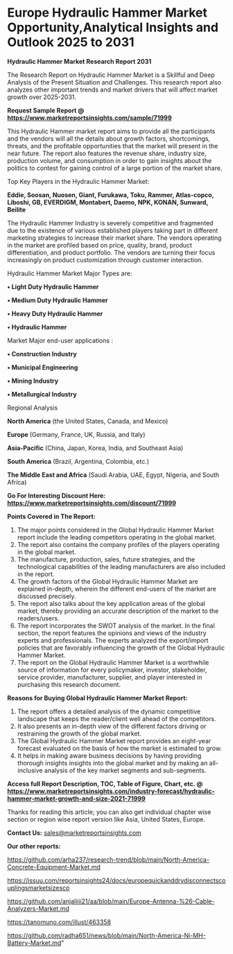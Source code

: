 # Europe Hydraulic Hammer Market Opportunity,Analytical Insights and Outlook 2025 to 2031

<strong>Hydraulic Hammer Market Research Report 2031</strong>

The Research Report on Hydraulic Hammer Market is a Skillful and Deep Analysis of the Present Situation and Challenges. This research report also analyzes other important trends and market drivers that will affect market growth over 2025-2031.

<strong>Request Sample Report @ <a href=https://www.marketreportsinsights.com/sample/71999>https://www.marketreportsinsights.com/sample/71999</a></strong>

This Hydraulic Hammer market report aims to provide all the participants and the vendors will all the details about growth factors, shortcomings, threats, and the profitable opportunities that the market will present in the near future. The report also features the revenue share, industry size, production volume, and consumption in order to gain insights about the politics to contest for gaining control of a large portion of the market share.

Top Key Players in the Hydraulic Hammer Market:

<strong>Eddie, Soosan, Nuosen, Giant, Furukawa, Toku, Rammer, Atlas-copco, Liboshi, GB, EVERDIGM, Montabert, Daemo, NPK, KONAN, Sunward, Beilite</strong>

The Hydraulic Hammer Industry is severely competitive and fragmented due to the existence of various established players taking part in different marketing strategies to increase their market share. The vendors operating in the market are profiled based on price, quality, brand, product differentiation, and product portfolio. The vendors are turning their focus increasingly on product customization through customer interaction.

Hydraulic Hammer Market Major Types are:

<strong>• Light Duty Hydraulic Hammer

• Medium Duty Hydraulic Hammer

• Heavy Duty Hydraulic Hammer

• Hydraulic Hammer</strong>

Market Major end-user applications :

<strong>• Construction Industry

• Municipal Engineering

• Mining Industry

• Metallurgical Industry</strong>

Regional Analysis

</u><strong><b>North America</b></strong> (the United States, Canada, and Mexico)

<strong><b>Europe </b></strong>(Germany, France, UK, Russia, and Italy)

<strong><b>Asia-Pacific</b></strong> (China, Japan, Korea, India, and Southeast Asia)

<strong><b>South America</b></strong> (Brazil, Argentina, Colombia, etc.)

<strong><b>The Middle East and Africa</b></strong> (Saudi Arabia, UAE, Egypt, Nigeria, and South Africa)

<strong>Go For Interesting Discount Here: <a href=https://www.marketreportsinsights.com/discount/71999>https://www.marketreportsinsights.com/discount/71999</a></strong>

<strong>Points Covered in The Report:</strong>
<ol>
  <li>The major points considered in the Global Hydraulic Hammer Market report include the leading competitors operating in the global market.</li>
  <li>The report also contains the company profiles of the players operating in the global market.</li>
  <li>The manufacture, production, sales, future strategies, and the technological capabilities of the leading manufacturers are also included in the report.</li>
  <li>The growth factors of the Global Hydraulic Hammer Market are explained in-depth, wherein the different end-users of the market are discussed precisely.</li>
  <li>The report also talks about the key application areas of the global market, thereby providing an accurate description of the market to the readers/users.</li>
  <li>The report incorporates the SWOT analysis of the market. In the final section, the report features the opinions and views of the industry experts and professionals. The experts analyzed the export/import policies that are favorably influencing the growth of the Global Hydraulic Hammer Market.</li>
  <li>The report on the Global Hydraulic Hammer Market is a worthwhile source of information for every policymaker, investor, stakeholder, service provider, manufacturer, supplier, and player interested in purchasing this research document.</li>
</ol>
<strong>Reasons for Buying Global Hydraulic Hammer Market Report:</strong>

<ol>
  <li>The report offers a detailed analysis of the dynamic competitive landscape that keeps the reader/client well ahead of the competitors.</li>
  <li>It also presents an in-depth view of the different factors driving or restraining the growth of the global market.</li>
  <li>The Global Hydraulic Hammer Market report provides an eight-year forecast evaluated on the basis of how the market is estimated to grow.</li>
  <li>It helps in making aware business decisions by having providing thorough insights insights into the global market and by making an all-inclusive analysis of the key market segments and sub-segments.</li>
</ol>
<strong>Access full Report Description, TOC, Table of Figure, Chart, etc. @ <a href=https://www.marketreportsinsights.com/industry-forecast/hydraulic-hammer-market-growth-and-size-2021-71999>https://www.marketreportsinsights.com/industry-forecast/hydraulic-hammer-market-growth-and-size-2021-71999</a></strong>


Thanks for reading this article; you can also get individual chapter wise section or region wise report version like Asia, United States, Europe.

<strong>Contact Us:</strong>
sales@marketreportsinsights.com

<strong>Our other reports:</strong>

<a href=https://github.com/arha237/research-trend/blob/main/North-America-Concrete-Equipment-Market.md>https://github.com/arha237/research-trend/blob/main/North-America-Concrete-Equipment-Market.md</a>

<a href=https://issuu.com/reportsinsights24/docs/europequickanddrydisconnectscouplingsmarketsizesco>https://issuu.com/reportsinsights24/docs/europequickanddrydisconnectscouplingsmarketsizesco</a>

<a href=https://github.com/anjaliiii21/aa/blob/main/Europe-Antenna-%26-Cable-Analyzers-Market.md>https://github.com/anjaliiii21/aa/blob/main/Europe-Antenna-%26-Cable-Analyzers-Market.md</a>

<a href=https://tanomuno.com/illust/463358>https://tanomuno.com/illust/463358</a>

<a href=https://github.com/radha651/news/blob/main/North-America-Ni-MH-Battery-Market.md>https://github.com/radha651/news/blob/main/North-America-Ni-MH-Battery-Market.md</a>"
